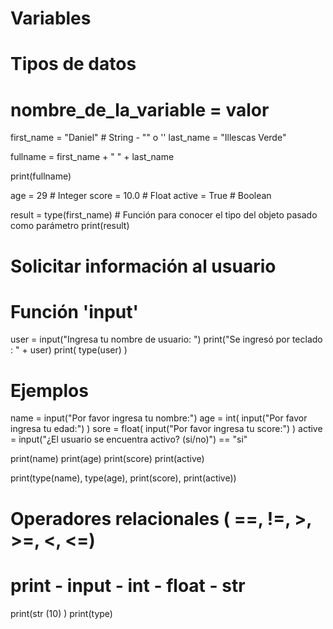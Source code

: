 # Variables
# Tipos de datos

# nombre_de_la_variable = valor
first_name = "Daniel" # String - "" o ''
last_name = "Illescas Verde"

fullname = first_name + " " + last_name

print(fullname)

age = 29 # Integer
score = 10.0 # Float
active = True # Boolean

result = type(first_name) # Función para conocer el tipo del objeto pasado como parámetro
print(result)

# Solicitar información al usuario
# Función 'input'

user = input("Ingresa tu nombre de usuario: ")
print("Se ingresó por teclado : " + user)
print( type(user) )

# Ejemplos
name = input("Por favor ingresa tu nombre:")
age = int( input("Por favor ingresa tu edad:") )
sore = float( input("Por favor ingresa tu score:") )
active = input("¿El usuario se encuentra activo? (si/no)") == "si"

print(name)
print(age)
print(score)
print(active)

print(type(name), type(age), print(score), print(active))

# Operadores relacionales ( ==, !=, >, >=, <, <=)
# print - input - int - float - str

print(str (10) )
print(type)
